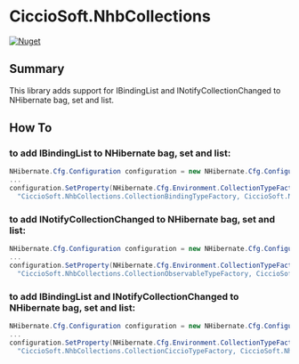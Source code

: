# CiccioSoft.NhbCollections
[![Nuget](https://img.shields.io/nuget/v/CiccioSoft.NhbCollections)](https://www.nuget.org/packages/CiccioSoft.NhbCollections/)


## Summary
This library adds support for IBindingList and INotifyCollectionChanged to NHibernate bag, set and list.


## How To

### to add IBindingList to NHibernate bag, set and list:
```csharp
NHibernate.Cfg.Configuration configuration = new NHibernate.Cfg.Configuration();
...
configuration.SetProperty(NHibernate.Cfg.Environment.CollectionTypeFactoryClass,
  "CiccioSoft.NhbCollections.CollectionBindingTypeFactory, CiccioSoft.NhbCollections");
```

### to add INotifyCollectionChanged to NHibernate bag, set and list:
```csharp
NHibernate.Cfg.Configuration configuration = new NHibernate.Cfg.Configuration();
...
configuration.SetProperty(NHibernate.Cfg.Environment.CollectionTypeFactoryClass,
  "CiccioSoft.NhbCollections.CollectionObservableTypeFactory, CiccioSoft.NhbCollections");
```

### to add IBindingList and INotifyCollectionChanged to NHibernate bag, set and list:
```csharp
NHibernate.Cfg.Configuration configuration = new NHibernate.Cfg.Configuration();
...
configuration.SetProperty(NHibernate.Cfg.Environment.CollectionTypeFactoryClass, 
  "CiccioSoft.NhbCollections.CollectionCiccioTypeFactory, CiccioSoft.NhbCollections");
```
